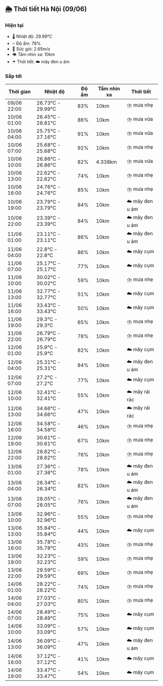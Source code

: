 ## 🌦️ Thời tiết Hà Nội (09/06)

### Hiện tại

- 🌡️ Nhiệt độ: 29.99℃
- 💦 Độ ẩm: 78%
- 💨 Sức gió: 2.65m/s
- 👁️ Tầm nhìn xa: 10km
- ☂️ Thời tiết: ☁️ mây đen u ám

### Sắp tới

| Thời gian | Nhiệt độ | Độ ẩm | Tầm nhìn xa | Thời tiết |
| --- | --- | --- | --- | --- |
| 09/06 22:00 | 26.73℃ - 29.99℃ | 83% | 10km | ⛈️ mưa nhẹ |
| 10/06 01:00 | 26.45℃ - 28.81℃ | 86% | 10km | ⛈️ mưa vừa |
| 10/06 04:00 | 25.75℃ - 27.16℃ | 91% | 10km | ⛈️ mưa vừa |
| 10/06 07:00 | 25.68℃ - 25.68℃ | 92% | 10km | ⛈️ mưa nhẹ |
| 10/06 10:00 | 26.86℃ - 26.86℃ | 82% | 4.338km | ⛈️ mưa vừa |
| 10/06 13:00 | 22.62℃ - 22.62℃ | 74% | 10km | ⛈️ mưa nhẹ |
| 10/06 16:00 | 24.76℃ - 24.76℃ | 85% | 10km | ⛈️ mưa nhẹ |
| 10/06 19:00 | 23.79℃ - 23.79℃ | 84% | 10km | ☁️ mây đen u ám |
| 10/06 22:00 | 23.39℃ - 23.39℃ | 84% | 10km | ☁️ mây đen u ám |
| 11/06 01:00 | 23.11℃ - 23.11℃ | 86% | 10km | ☁️ mây đen u ám |
| 11/06 04:00 | 22.8℃ - 22.8℃ | 86% | 10km | ☁️ mây cụm |
| 11/06 07:00 | 25.17℃ - 25.17℃ | 77% | 10km | ☁️ mây cụm |
| 11/06 10:00 | 30.02℃ - 30.02℃ | 59% | 10km | ⛈️ mưa nhẹ |
| 11/06 13:00 | 32.77℃ - 32.77℃ | 51% | 10km | ☁️ mây cụm |
| 11/06 16:00 | 33.43℃ - 33.43℃ | 50% | 10km | ☁️ mây cụm |
| 11/06 19:00 | 29.3℃ - 29.3℃ | 65% | 10km | ⛈️ mưa nhẹ |
| 11/06 22:00 | 26.79℃ - 26.79℃ | 78% | 10km | ⛈️ mưa nhẹ |
| 12/06 01:00 | 25.9℃ - 25.9℃ | 82% | 10km | ☁️ mây cụm |
| 12/06 04:00 | 25.31℃ - 25.31℃ | 84% | 10km | ☁️ mây đen u ám |
| 12/06 07:00 | 27.2℃ - 27.2℃ | 77% | 10km | ☁️ mây cụm |
| 12/06 10:00 | 32.41℃ - 32.41℃ | 55% | 10km | ☁️ mây rải rác |
| 12/06 13:00 | 34.66℃ - 34.66℃ | 47% | 10km | ☁️ mây rải rác |
| 12/06 16:00 | 34.58℃ - 34.58℃ | 46% | 10km | ⛈️ mưa nhẹ |
| 12/06 19:00 | 30.61℃ - 30.61℃ | 67% | 10km | ⛈️ mưa nhẹ |
| 12/06 22:00 | 28.62℃ - 28.62℃ | 76% | 10km | ⛈️ mưa nhẹ |
| 13/06 01:00 | 27.36℃ - 27.36℃ | 78% | 10km | ☁️ mây đen u ám |
| 13/06 04:00 | 26.34℃ - 26.34℃ | 82% | 10km | ☁️ mây đen u ám |
| 13/06 07:00 | 28.05℃ - 28.05℃ | 76% | 10km | ☁️ mây đen u ám |
| 13/06 10:00 | 32.96℃ - 32.96℃ | 55% | 10km | ⛈️ mưa nhẹ |
| 13/06 13:00 | 35.84℃ - 35.84℃ | 44% | 10km | ☁️ mây cụm |
| 13/06 16:00 | 35.78℃ - 35.78℃ | 43% | 10km | ⛈️ mưa nhẹ |
| 13/06 19:00 | 32.23℃ - 32.23℃ | 59% | 10km | ⛈️ mưa nhẹ |
| 13/06 22:00 | 29.59℃ - 29.59℃ | 69% | 10km | ⛈️ mưa nhẹ |
| 14/06 01:00 | 28.22℃ - 28.22℃ | 74% | 10km | ⛈️ mưa nhẹ |
| 14/06 04:00 | 27.03℃ - 27.03℃ | 80% | 10km | ⛈️ mưa nhẹ |
| 14/06 07:00 | 28.49℃ - 28.49℃ | 75% | 10km | ☁️ mây cụm |
| 14/06 10:00 | 33.09℃ - 33.09℃ | 57% | 10km | ☁️ mây cụm |
| 14/06 13:00 | 36.09℃ - 36.09℃ | 47% | 10km | ☁️ mây đen u ám |
| 14/06 16:00 | 37.12℃ - 37.12℃ | 41% | 10km | ☁️ mây cụm |
| 14/06 19:00 | 33.47℃ - 33.47℃ | 54% | 10km | ☁️ mây cụm |
